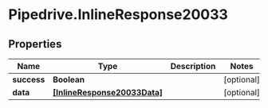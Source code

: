 # Pipedrive.InlineResponse20033

## Properties

Name | Type | Description | Notes
------------ | ------------- | ------------- | -------------
**success** | **Boolean** |  | [optional] 
**data** | [**[InlineResponse20033Data]**](InlineResponse20033Data.md) |  | [optional] 


